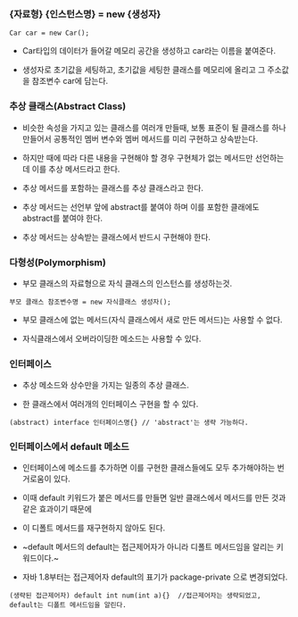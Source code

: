 ### {자료형} {인스턴스명} = new {생성자} 
```
Car car = new Car();
```
* Car타입의 데이터가 들어갈 메모리 공간을 생성하고 car라는 이름을 붙여준다.

* 생성자로 초기값을 세팅하고, 초기값을 세팅한 클래스를 메모리에 올리고 그 주소값을 참조변수 car에 담는다.


### 추상 클래스(Abstract Class)

* 비슷한 속성을 가지고 있는 클래스를 여러개 만들때, 보통 표준이 될 클래스를 하나 만들어서 공통적인 멤버 변수와 멤버 메서드를 미리 구현하고 상속받는다. 
 
* 하지만 때에 따라 다른 내용을 구현해야 할 경우 구현체가 없는 메서드만 선언하는데 이를 추상 메서드라고 한다. 

* 추상 메서드를 포함하는 클래스를 추상 클래스라고 한다.

* 추상 메서드는 선언부 앞에 abstract를 붙여야 하며 이를 포함한 클래에도 abstract를 붙여야 한다.

* 추상 메서드는 상속받는 클래스에서 반드시 구현해야 한다.


### 다형성(Polymorphism)

* 부모 클래스의 자료형으로 자식 클래스의 인스턴스를 생성하는것.

```
부모 클래스 참조변수명 = new 자식클래스 생성자(); 
```

* 부모 클래스에 없는 메서드(자식 클래스에서 새로 만든 메서드)는 사용할 수 없다.

* 자식클래스에서 오버라이딩한 메소드는 사용할 수 있다.


### 인터페이스

* 추상 메소드와 상수만을 가지는 일종의 추상 클래스.

* 한 클래스에서 여러개의 인터페이스 구현을 할 수 있다.

```
(abstract) interface 인터페이스명{} // 'abstract'는 생략 가능하다.
```


### 인터페이스에서 default 메소드

* 인터페이스에 메소드를 추가하면 이를 구현한 클래스들에도 모두 추가해야하는 번거로움이 있다.

* 이때 default 키워드가 붙은 메서드를 만들면 일반 클래스에서 메서드를 만든 것과 같은 효과이기 때문에

* 이 디폴트 메서드를 재구현하지 않아도 된다.

* ~default 메서드의 default는 접근제어자가 아니라 디폴트 메서드임을 알리는 키워드이다.~

* 자바 1.8부터는 접근제어자 default의 표기가 package-private 으로 변경되었다.

```
(생략된 접근제어자) default int num(int a){}  //접근제어자는 생략되었고, default는 디폴트 메서드임을 알린다.
```
 
